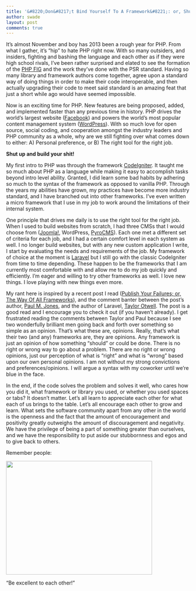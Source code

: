 ```yaml
---
title: '&#8220;Don&#8217;t Bind Yourself To A Framework&#8221;: or, Shut Up and Build Your Shit'
author: swade
layout: post
comments: true
---
```

It&#8217;s almost November and boy has 2013 been a rough year for PHP. From what I gather, it&#8217;s &#8220;hip&#8221; to hate PHP right now. With so many outsiders, and insiders, fighting and bashing the language and each other as if they were high school rivals, I&#8217;ve been rather surprised and elated to see the formation of the <a href="http://www.php-fig.org/" target="_blank">PHP FIG</a> and the work they&#8217;ve done with the PSR standard. Having so many library and framework authors come together, agree upon a standard way of doing things in order to make their code interoperable, and then actually upgrading their code to meet said standard is an amazing feat that just a short while ago would have seemed impossible.

Now is an exciting time for PHP. New features are being proposed, added, and implemented faster than any previous time in history. PHP drives the world&#8217;s largest website (<a href="http://facebook.com" target="_blank">Facebook</a>) and powers the world&#8217;s most popular content management system (<a href="http://wordpress.org" target="_blank">WordPress</a>). With so much love for open source, social coding, and cooperation amongst the industry leaders and PHP community as a whole, why are we still fighting over what comes down to either: A) Personal preference, or B) The right tool for the right job.

**Shut up and build your shit!**

My first intro to PHP was through the framework <a href="http://ellislab.com/codeigniter" target="_blank">CodeIgniter</a>. It taught me so much about PHP as a language while making it easy to accomplish tasks beyond intro level ability. Granted, I did learn some bad habits by adhering so much to the syntax of the framework as opposed to vanilla PHP. Through the years my abilities have grown, my practices have become more industry standard, and I have branched out into other frameworks. I&#8217;ve even written a micro framework that I use in my job to work around the limitations of their internal system.

One principle that drives me daily is to use the right tool for the right job. When I used to build websites from scratch, I had three CMSs that I would choose from (<a href="http://www.joomla.org/" target="_blank">Joomla!</a>, WordPress, <a href="http://www.pyrocms.com/" target="_blank">PyroCMS</a>). Each one met a different set of criteria for each job, and I had a certain comfort level in each system as well. I no longer build websites, but with any new custom application I write, I start by evaluating the needs and requirements of the job. My framework of choice at the moment is <a href="http://laravel.com/" target="_blank">Laravel</a> but I still go with the classic CodeIgniter from time to time depending. These happen to be the frameworks that I am currently most comfortable with and allow me to do my job quickly and efficiently. I&#8217;m eager and willing to try other frameworks as well. I love new things. I love playing with new things even more.

My rant here is inspired by a recent post I read (<a href="http://paul-m-jones.com/archives/4757" target="_blank">Publish Your Failures; or, The Way Of All Frameworks</a>), and the comment banter between the post&#8217;s author, <a href="https://twitter.com/pmjones" target="_blank">Paul M. Jones</a>, and the author of Laravel, <a href="https://twitter.com/taylorotwell" target="_blank">Taylor Otwell</a>. The post is a good read and I encourage you to check it out (if you haven&#8217;t already). I get frustrated reading the comments between Taylor and Paul because I see two wonderfully brilliant men going back and forth over something so simple as an opinion. That&#8217;s what these are, opinions. Really, that&#8217;s what their two (and any) frameworks are, they are opinions. Any framework is just an opinion of how something &#8220;should&#8221; or could be done. There is no right or wrong way to go about a problem. There are no right or wrong opinions, just our perception of what is &#8220;right&#8221; and what is &#8220;wrong&#8221; based upon our own personal opinions. I am not without my strong convictions and preferences/opinions. I will argue a syntax with my coworker until we&#8217;re blue in the face.

In the end, if the code solves the problem and solves it well, who cares how you did it, what framework or library you used, or whether you used spaces or tabs? It doesn&#8217;t matter. Let&#8217;s all learn to appreciate each other for what each of us brings to the table. Let&#8217;s all encourage each other to grow and learn. What sets the software community apart from any other in the world is the openness and the fact that the amount of encouragement and positivity greatly outweighs the amount of discouragement and negativity. We have the privilege of being a part of something greater than ourselves, and we have the responsibility to put aside our stubbornness and egos and to give back to others.

Remember people:

<div style="width: 400px" class="wp-caption alignnone">
  <img alt="" src="http://www.re-imago.com/wp-content/uploads/2013/02/BillandTed.jpg" width="400" height="311" />
  
  <p class="wp-caption-text">
    &#8220;Be excellent to each other!&#8221;
  </p>
</div>